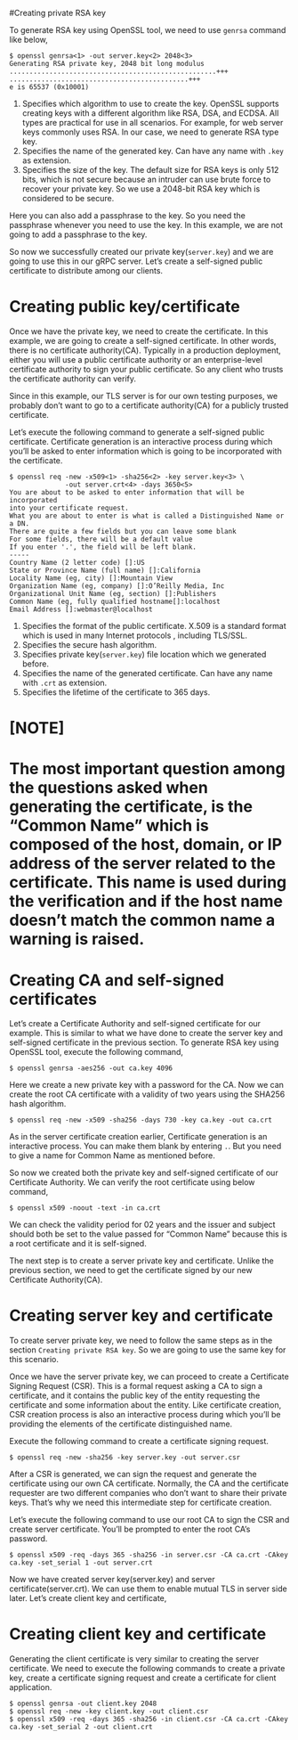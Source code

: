 #Creating private RSA key

To generate RSA key using OpenSSL tool, we need to use `genrsa` command like below,

```shell
$ openssl genrsa<1> -out server.key<2> 2048<3>
Generating RSA private key, 2048 bit long modulus
....................................................+++
.............................................+++
e is 65537 (0x10001)
```

1. Specifies which algorithm to use to create the key. OpenSSL supports creating keys with a different algorithm like
 RSA, DSA, and ECDSA. All types are practical for use in all scenarios. For example, for web server keys commonly uses RSA. In our case, we need to generate RSA type key.
2. Specifies the name of the generated key. Can have any name with `.key` as extension.
3. Specifies the size of the key. The default size for RSA keys is only 512 bits, which is not secure because an
 intruder can use brute force to recover your private key. So we use a 2048-bit RSA key which is considered to be secure.

Here you can also add a passphrase to the key. So you need the passphrase whenever you need to use the key. In this example, we are not going to add a passphrase to the key.

So now we successfully created our private key(`server.key`) and we are going to use this in our gRPC server. Let’s create a self-signed public certificate to distribute among our clients. 

# Creating public key/certificate
Once we have the private key, we need to create the certificate. In this example, we are going to create a self-signed certificate. In other words, there is no certificate authority(CA). Typically in a production deployment, either you will use a public certificate authority or an enterprise-level certificate authority to sign your public certificate. So any client who trusts the certificate authority can verify.

Since in this example, our TLS server is for our own testing purposes, we probably don’t want to go to a certificate authority(CA) for a publicly trusted certificate.

Let’s execute the following command to generate a self-signed public certificate. Certificate generation is an interactive process during which you’ll be asked to enter information which is going to be incorporated with the certificate.

```shell
$ openssl req -new -x509<1> -sha256<2> -key server.key<3> \
              -out server.crt<4> -days 3650<5>
You are about to be asked to enter information that will be incorporated
into your certificate request.
What you are about to enter is what is called a Distinguished Name or a DN.
There are quite a few fields but you can leave some blank
For some fields, there will be a default value 
If you enter '.', the field will be left blank.
-----
Country Name (2 letter code) []:US
State or Province Name (full name) []:California
Locality Name (eg, city) []:Mountain View
Organization Name (eg, company) []:O’Reilly Media, Inc
Organizational Unit Name (eg, section) []:Publishers
Common Name (eg, fully qualified hostname[]:localhost
Email Address []:webmaster@localhost
```

1. Specifies the format of the public certificate. X.509 is a standard format which is used in many Internet protocols
, including TLS/SSL.
2. Specifies the secure hash algorithm.
3. Specifies private key(`server.key`) file location which we generated before.
4. Specifies the name of the generated certificate. Can have any name with `.crt` as extension.
5. Specifies the lifetime of the certificate to 365 days.

[NOTE]
=====
The most important question among the questions asked when generating the certificate, is the “Common Name” which is composed of the host, domain, or IP address of the server related to the certificate. This name is used during the verification and if the host name doesn’t match the common name a warning is raised.
=====

# Creating CA and self-signed certificates
Let’s create a Certificate Authority and self-signed certificate for our example. This is similar to what we have done to create the server key and self-signed certificate in the previous section. To generate RSA key using OpenSSL tool, execute the following command,

````shell script
$ openssl genrsa -aes256 -out ca.key 4096
````

Here we create a new private key with a password for the CA. Now we can create the root CA certificate with a validity of two years using the SHA256 hash algorithm.

````shell script
$ openssl req -new -x509 -sha256 -days 730 -key ca.key -out ca.crt
````

As in the server certificate creation earlier, Certificate generation is an interactive process. You can make them blank by entering `.`. But you need to give a name for Common Name as mentioned before.

So now we created both the private key and self-signed certificate of our Certificate Authority. We can verify the root certificate using below command,

````shell script
$ openssl x509 -noout -text -in ca.crt
````

We can check the validity period for 02 years and the issuer and subject should both be set to the value passed for “Common Name” because this is a root certificate and it is self-signed.

The next step is to create a server private key and certificate. Unlike the previous section, we need to get the certificate signed by our new Certificate Authority(CA). 

# Creating server key and certificate
To create server private key, we need to follow the same steps as in the section `Creating private RSA key`. So we are going to use the same key for this scenario.

Once we have the server private key, we can proceed to create a Certificate Signing Request (CSR). This is a formal request asking a CA to sign a certificate, and it contains the public key of the entity requesting the certificate and some information about the entity. Like certificate creation, CSR creation process is also an interactive process during which you’ll be providing the elements of the certificate distinguished name.

Execute the following command to create a certificate signing request.
````shell script
$ openssl req -new -sha256 -key server.key -out server.csr
````
After a CSR is generated, we can sign the request and generate the certificate using our own CA certificate. Normally, the CA and the certificate requester are two different companies who don’t want to share their private keys. That’s why we need this intermediate step for certificate creation.

Let’s execute the following command to use our root CA to sign the CSR and create server certificate. You’ll be prompted to enter the root CA’s password.
````shell script
$ openssl x509 -req -days 365 -sha256 -in server.csr -CA ca.crt -CAkey ca.key -set_serial 1 -out server.crt
````
Now we have created server key(server.key) and server certificate(server.crt). We can use them to enable mutual TLS in server side later. Let’s create client key and certificate,

# Creating client key and certificate
Generating the client certificate is very similar to creating the server certificate. We need to execute the following commands to create a private key, create a certificate signing request and create a certificate for client application.
````shell script
$ openssl genrsa -out client.key 2048
$ openssl req -new -key client.key -out client.csr
$ openssl x509 -req -days 365 -sha256 -in client.csr -CA ca.crt -CAkey ca.key -set_serial 2 -out client.crt
````
